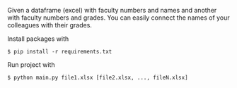 Given a dataframe (excel) with faculty numbers and names and another with faculty numbers and grades. You can easily connect the names of your colleagues with their grades.

Install packages with
```
$ pip install -r requirements.txt
```
Run project with
```
$ python main.py file1.xlsx [file2.xlsx, ..., fileN.xlsx]
```
